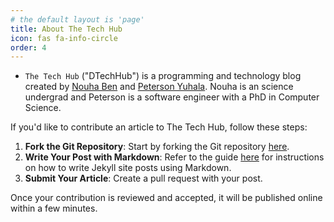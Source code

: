 ```yaml
---
# the default layout is 'page'
title: About The Tech Hub
icon: fas fa-info-circle
order: 4
---
```


- `The Tech Hub` ("DTechHub") is a programming and technology blog created by [Nouha Ben](#) and [Peterson Yuhala](https://yuhala.github.io/). Nouha is an science undergrad and Peterson is a software engineer with a PhD in Computer Science.

If you'd like to contribute an article to The Tech Hub, follow these steps:

1. **Fork the Git Repository**: Start by forking the Git repository [here](https://github.com/dtechub/dtechub.github.io).
2. **Write Your Post with Markdown**: Refer to the guide [here](https://chirpy.cotes.page/posts/write-a-new-post/) for instructions on how to write Jekyll site posts using Markdown.
3. **Submit Your Article**: Create a pull request with your post.

Once your contribution is reviewed and accepted, it will be published online within a few minutes.


